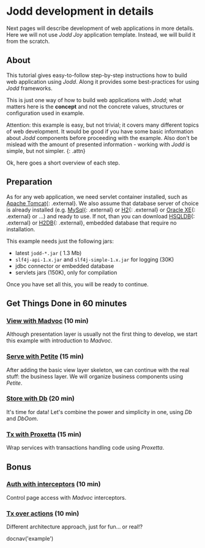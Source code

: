 # Jodd development in details

Next pages will describe development of web applications in more details.
Here we will not use *Jodd* *Joy* application template. Instead, we will
build it from the scratch.

## About

This tutorial gives easy-to-follow step-by-step instructions how to build web
application using *Jodd*. Along it provides some best-practices
for using *Jodd* frameworks.

This is just one way of how to build web applications with *Jodd*; what
matters here is the **concept** and not the concrete values, structures
or configuration used in example.

Attention: this example is easy, but not trivial; it covers many
different topics of web development. It would be good if you have some
basic information about *Jodd* components before proceeding with the
example. Also don't be mislead with the amount of
presented information - working with *Jodd* is simple, but not simpler.
{: .attn}

Ok, here goes a short overview of each step.

## Preparation

As for any web application, we need servlet container installed, such as
[Apache Tomcat][1]{: .external}. We also assume that database server of
choice is already installed (e.g. [MySql][2]{: .external} or [H2][3]{:
.external} or [Oracle XE][4]{: .external} or ...) and ready to use. If
not, than you can download [HSQLDB][5]{: .external} or [H2DB][3]{:
.external}, embedded database that require no installation.

This example needs just the following jars:

* latest `jodd-*.jar` ( 1.3 Mb)
* `slf4j-api-1.x.jar` and `slf4j-simple-1.x.jar` for logging (30K)
* jdbc connector or embedded database
* servlets jars (150K), only for compilation

Once you have set all this, you will be ready to continue.

## Get Things Done in 60 minutes

### [View with Madvoc](view-with-madvoc.html) (10 min)

Although presentation layer is usually not the first thing to develop,
we start this example with introduction to *Madvoc*.

### [Serve with Petite](serve-with-petite.html) (15 min)

After adding the basic view layer skeleton, we can continue with the
real stuff: the business layer. We will organize business components
using *Petite*.

### [Store with Db](store-with-db.html) (20 min)

It's time for data! Let's combine the power and simplicity in one,
using *Db* and *DbOom*.

### [Tx with Proxetta](transactions-with-proxetta.html) (15 min)

Wrap services with transactions handling code using *Proxetta*.

## Bonus

### [Auth with interceptors](/doc/example/auth-with-interceptors.html) (10 min)

Control page access with *Madvoc* interceptors.

### [Tx over actions](/doc/example/tx-over-actions.html) (10 min)

Different architecture approach, just for fun... or real!?

[1]: http://tomcat.apache.org/
[2]: http://www.mysql.com/
[3]: http://www.h2database.com
[4]: http://www.oracle.com/technology/products/database/xe/index.html
[5]: http://hsqldb.org/

<js>docnav('example')</js>